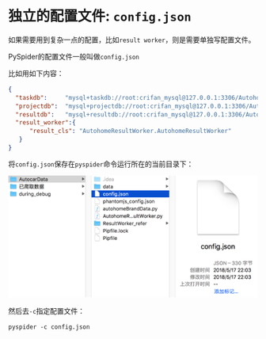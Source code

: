 
# 独立的配置文件: `config.json`

如果需要用到复杂一点的配置，比如`result worker`，则是需要单独写配置文件。

PySpider的配置文件一般叫做`config.json`

比如用如下内容：

```json
{
  "taskdb":     "mysql+taskdb://root:crifan_mysql@127.0.0.1:3306/AutohomeTaskdb",
  "projectdb":  "mysql+projectdb://root:crifan_mysql@127.0.0.1:3306/AutohomeProjectdb",
  "resultdb":   "mysql+resultdb://root:crifan_mysql@127.0.0.1:3306/AutohomeResultdb",
  "result_worker":{
      "result_cls": "AutohomeResultWorker.AutohomeResultWorker"
   }
}
```

将`config.json`保存在`pyspider`命令运行所在的当前目录下：

![config.json保存在pyspider当前目录下](../assets/img/config_json_in_pyspider_folder.png)

然后去`-c`指定配置文件：

```shell
pyspider -c config.json
```
